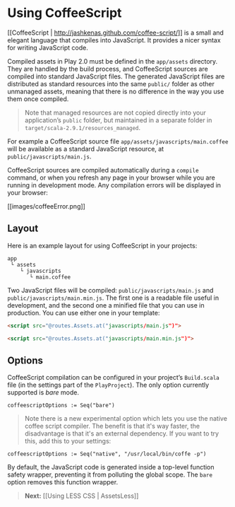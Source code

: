 # Using CoffeeScript

[[CoffeeScript | http://jashkenas.github.com/coffee-script/]] is a small and elegant language that compiles into JavaScript. It provides a nicer syntax for writing JavaScript code.

Compiled assets in Play 2.0 must be defined in the `app/assets` directory. They are handled by the build process, and CoffeeScript sources are compiled into standard JavaScript files. The generated JavaScript files are distributed as standard resources into the same `public/` folder as other unmanaged assets, meaning that there is no difference in the way you use them once compiled.

> Note that managed resources are not copied directly into your application’s `public` folder, but maintained in a separate folder in `target/scala-2.9.1/resources_managed`.

For example a CoffeeScript source file `app/assets/javascripts/main.coffee` will be available as a standard JavaScript resource, at `public/javascripts/main.js`.

CoffeeScript sources are compiled automatically during a `compile` command, or when you refresh any page in your browser while you are running in development mode. Any compilation errors will be displayed in your browser:

[[images/coffeeError.png]]

## Layout

Here is an example layout for using CoffeeScript in your projects:

```
app
 └ assets
    └ javascripts
       └ main.coffee   
```

Two JavaScript files will be compiled: `public/javascripts/main.js` and `public/javascripts/main.min.js`. The first one is a readable file useful in development, and the second one a minified file that you can use in production. You can use either one in your template:

```html
<script src="@routes.Assets.at("javascripts/main.js")">
```

```html
<script src="@routes.Assets.at("javascripts/main.min.js")">
```

## Options

CoffeeScript compilation can be configured in your project’s `Build.scala` file (in the settings part of the `PlayProject`). The only option currently supported is *bare* mode.

```
coffeescriptOptions := Seq("bare")
```
> Note there is a new experimental option which lets you use the native coffee script compiler. The benefit is that it's way faster, the disadvantage is that it's an external dependency. If you want to try this, add this to your settings:

```
coffeescriptOptions := Seq("native", "/usr/local/bin/coffe -p")
```


By default, the JavaScript code is generated inside a top-level function safety wrapper, preventing it from polluting the global scope. The `bare` option removes this function wrapper.

> **Next:** [[Using LESS CSS | AssetsLess]]